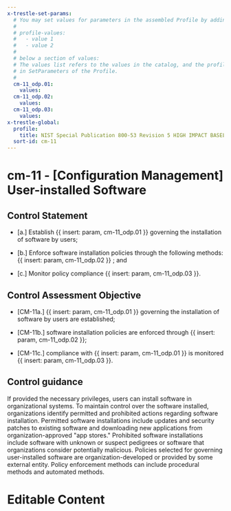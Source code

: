 ```yaml
---
x-trestle-set-params:
  # You may set values for parameters in the assembled Profile by adding
  #
  # profile-values:
  #   - value 1
  #   - value 2
  #
  # below a section of values:
  # The values list refers to the values in the catalog, and the profile-values represent values
  # in SetParameters of the Profile.
  #
  cm-11_odp.01:
    values:
  cm-11_odp.02:
    values:
  cm-11_odp.03:
    values:
x-trestle-global:
  profile:
    title: NIST Special Publication 800-53 Revision 5 HIGH IMPACT BASELINE
  sort-id: cm-11
---
```


# cm-11 - \[Configuration Management\] User-installed Software

## Control Statement

- \[a.\] Establish {{ insert: param, cm-11_odp.01 }} governing the installation of software by users;

- \[b.\] Enforce software installation policies through the following methods: {{ insert: param, cm-11_odp.02 }} ; and

- \[c.\] Monitor policy compliance {{ insert: param, cm-11_odp.03 }}.

## Control Assessment Objective

- \[CM-11a.\] {{ insert: param, cm-11_odp.01 }} governing the installation of software by users are established;

- \[CM-11b.\] software installation policies are enforced through {{ insert: param, cm-11_odp.02 }};

- \[CM-11c.\] compliance with {{ insert: param, cm-11_odp.01 }} is monitored {{ insert: param, cm-11_odp.03 }}.

## Control guidance

If provided the necessary privileges, users can install software in organizational systems. To maintain control over the software installed, organizations identify permitted and prohibited actions regarding software installation. Permitted software installations include updates and security patches to existing software and downloading new applications from organization-approved "app stores." Prohibited software installations include software with unknown or suspect pedigrees or software that organizations consider potentially malicious. Policies selected for governing user-installed software are organization-developed or provided by some external entity. Policy enforcement methods can include procedural methods and automated methods.

# Editable Content

<!-- Make additions and edits below -->
<!-- The above represents the contents of the control as received by the profile, prior to additions. -->
<!-- If the profile makes additions to the control, they will appear below. -->
<!-- The above markdown may not be edited but you may edit the content below, and/or introduce new additions to be made by the profile. -->
<!-- If there is a yaml header at the top, parameter values may be edited. Use --set-parameters to incorporate the changes during assembly. -->
<!-- The content here will then replace what is in the profile for this control, after running profile-assemble. -->
<!-- The current profile has no added parts for this control, but you may add new ones here. -->
<!-- Each addition must have a heading either of the form ## Control my_addition_name -->
<!-- or ## Part a. (where the a. refers to one of the control statement labels.) -->
<!-- "## Control" parts are new parts added after the statement part. -->
<!-- "## Part" parts are new parts added into the top-level statement part with that label. -->
<!-- Subparts may be added with nested hash levels of the form ### My Subpart Name -->
<!-- underneath the parent ## Control or ## Part being added -->
<!-- See https://ibm.github.io/compliance-trestle/tutorials/ssp_profile_catalog_authoring/ssp_profile_catalog_authoring for guidance. -->
